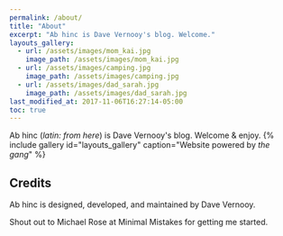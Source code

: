 ```yaml
---
permalink: /about/
title: "About"
excerpt: "Ab hinc is Dave Vernooy's blog. Welcome."
layouts_gallery:
  - url: /assets/images/mom_kai.jpg
    image_path: /assets/images/mom_kai.jpg
  - url: /assets/images/camping.jpg
    image_path: /assets/images/camping.jpg
  - url: /assets/images/dad_sarah.jpg
    image_path: /assets/images/dad_sarah.jpg
last_modified_at: 2017-11-06T16:27:14-05:00
toc: true
---
```


Ab hinc (*latin: from here*) is Dave Vernooy's blog. Welcome & enjoy.
{% include gallery id="layouts_gallery" caption="Website powered by *the gang*" %}


## Credits


Ab hinc is designed, developed, and maintained by Dave Vernooy. 


Shout out to Michael Rose at Minimal Mistakes for getting me started. 
